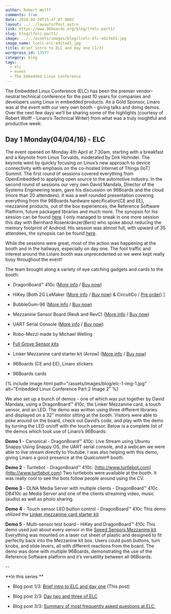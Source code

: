 ```yaml
---
author: Robert Wolff
comments: true
date: 2016-04-20T15:47:07.000Z
layout: ../../layouts/Post.astro
link: https://www.96boards.org/blog/lfelc-part1/
slug: blog/lfelc-part1/
image: ../../assets/images/blog/lcelc-elc-edited1.jpg
image_name: lcelc-elc-edited1.jpg
title: Brief intro to ELC and day one (1/3)
wordpress_id: 13577
category: blog
tags:
  - elc
  - event
  - The Embedded Linux Conference
---
```


The Embedded Linux Conference (ELC) has been the premier vendor-neutral technical conference for the past 10 years for companies and developers using Linux in embedded products. As a Gold Sponsor, Linaro was at the event with our very own booth - giving talks and doing demos. Over the next few days we’ll be sharing some of the highlights (courtesy of Robert Wolff - Linaro’s Technical Writer) from what was a truly insightful and productive week:


## Day 1 Monday(04/04/16) - ELC


The event opened on Monday 4th April at 7:30am, starting with a breakfast and a Keynote from Linus Torvalds, moderated by Dirk Hohndel. The keynote went by quickly focusing on Linux’s new approach to device connectivity with emphasis on the co-hosted Internet of Things (IoT) Summit. The first round of sessions covered everything from OpenEmbedded to applying open source to the automotive industry. In the second round of sessions our very own David Mandala, Director of the Systems Engineering team, gave his discussion on 96Boards and the cloud (more than 20 attendees). It was a well rounded presentation covering everything from the 96Boards hardware specification(CE and EE), mezzanine products, out of the box experiences, the Reference Software Platform, future packaged libraries and much more. The synopsis for his session can be found [here](http://sched.co/6biO).
I only managed to sneak in one more session this day with Bernhard Rosenkränzer(Bero) who spoke about reducing the memory footprint of Android. His session was almost full, with upward of 35 attendees, the synopsis can be found [here](http://sched.co/6K6O).

While the sessions were great, most of the action was happening at the booth and in the hallways, especially on day one. The foot traffic and interest around the Linaro booth was unprecedented so we were kept really busy throughout the event!

The team brought along a variety of eye catching gadgets and cards to the booth:




  * DragonBoard™ 410c ([More info](/product/dragonboard410c/) / [Buy now](http://linaro.co/dragonboard410cbuynow))


  * HiKey [Both 2G LeMaker ([More info](/product/hikey/) / [Buy now](http://linaro.co/hikey-lenovator-buy)) & CircuitCo / [Pre order](http://bit.ly/hikeyavailability)) ]


  * BubbleGum-96 ([More info](/product/bubblegum-96/) / [Buy now](http://linaro.co/bubblegum96-buy))


  * Mezzanine Sensor Board (RevA and RevC) ([More info](/product/stm32/) / [Buy now](http://linaro.co/stm32f446))


  * UART Serial Console ([More info](/product/uartserial/) / [Buy now](http://linaro.co/uart-seeed))


  * Robo-Mezzi made by Michael Welling


  * [Full Grove Sensor kits](/product/sensors-mezzanine/)


  * Linker Mezzanine card starter kit (Arrow) ([More info](/product/linkspritesensorkit/) / [Buy now](http://linaro.co/linker-mezzanine))


  * 96Boards (CE and EE), Linaro stickers


  * 96Boards cards

{% include image.html path="/assets/images/blog/elc-1-img-1.jpg" alt="Embedded Linux Conference Part 2 Image 2" %}

We also set up a bunch of demos - one of which was put together by David Mandala, using a DragonBoard™ 410c, the Linker Mezzanine card, a touch sensor, and an LED. The demo was written using three different libraries and displayed on a 32” monitor sitting at the booth. Visitors were able to poke around on the board, check out David’s code, and play with the demo by turning the LED on/off with the touch sensor. Below is a complete list of the demos which took use of Linaro’s 96Boards:

**Demo 1** - Canonical - DragonBoard™ 410c: Live Stream using Ubuntu Snappy
Using Snappy OS, the UART serial console, and a webcam we were able to live stream directly to Youtube. I was also helping with this demo, giving Linaro a good presence at the Qualcomm® booth.

**Demo 2** - Turtlebot - DragonBoard™ 410c: [http://www.turtlebot.com](http://www.turtlebot.com)
Two turtlebots were available at the booth. It was really cool to see the bots follow people around using the CV.

**Demo 3** - DLNA Media Server with multiple clients - DragonBoard™ 410c
DB410c as Media Server and one of the clients streaming video, music (audio) as well as photo sharing.

**Demo 4** - Touch sensor LED button control - DragonBoard™ 410c
This demo utilized the [Linker mezzanine card starter kit](/product/linkspritesensorkit/)

**Demo 5** - Multi-sensor test board - HiKey and DragonBoard™ 410c
This demo used just about every sensor in the [Seeed Sensors Mezzanine kit](/product/sensors-mezzanine/). Everything was mounted on a laser cut sheet of plastic and designed to fit perfectly back into the Mezzanine kit box. Users could push buttons, turn knobs, and slide levers, all with different reactions from the board. The demo was done with multiple 96Boards, demonstrating the use of the Reference Software platform and it’s versatility between all 96Boards.

--

**In this series **




  * Blog post 1/3: [Brief intro to ELC and day one](/blog/lfelc-part1/) (This post)


  * Blog post 2/3: [Day two and three of ELC](/blog/lfelc-part2/)


  * Blog post 3/3: [Summary of most frequently asked questions at ELC ](/blog/lfelc-part3/)
